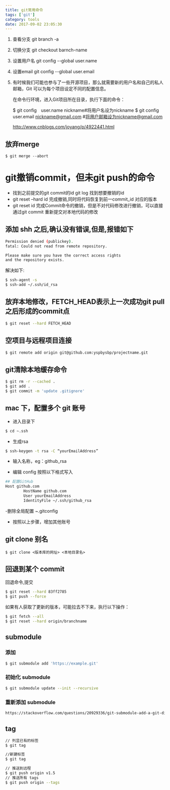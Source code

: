 ```yaml
---
title: git常用命令
tags: ['git']
category: tools
date: 2017-09-02 23:05:30
---
```


1. 查看分支 git branch -a
1. 切换分支 git checkout barnch-name
1. 设置用户名 git config --global user.name
1. 设置email git config --global user.email
1. 有时候我们可能也参与了一些开源项目，那么就需要新的用户名和自己的私人邮箱，Git 可以为每个项目设定不同的配置信息。

   在命令行环境，进入Git项目所在目录，执行下面的命令：

   $ git config　user.name nickname#将用户名设为nickname
   $ git config　user.email nickname@gmail.com #将用户邮箱设为nickname@gmail.com


   http://www.cnblogs.com/joyang/p/4922441.html


## 放弃merge

```git
$ git merge --abort
```

# git撤销commit，但未git push的命令
   - 找到之前提交的git commit的id
   git log
   找到想要撤销的id
   - git reset –hard id
   完成撤销,同时将代码恢复到前一commit_id 对应的版本
   - git reset id
   完成Commit命令的撤销，但是不对代码修改进行撤销，可以直接通过git commit 重新提交对本地代码的修改


## 添加 shh 之后,确认没有错误,但是,报错如下

```bash
Permission denied (publickey).
fatal: Could not read from remote repository.

Please make sure you have the correct access rights
and the repository exists.
```

解决如下:

```bash
$ ssh-agent -s
$ ssh-add ~/.ssh/id_rsa
```

## 放弃本地修改，FETCH_HEAD表示上一次成功git pull之后形成的commit点

```bash
$ git reset --hard FETCH_HEAD
```

## 空项目与远程项目连接

```bash
$ git remote add origin git@github.com:yspbysbp/projectname.git
```

## git清除本地缓存命令

```bash
$ git rm -r --cached .
$ git add .
$ git commit -m 'update .gitignore'
```


## mac 下，配置多个 git 账号

- 进入目录下

```bash
$ cd ~.ssh
```

- 生成rsa

```bash
$ ssh-keygen -t rsa -C “yourEmailAddress”
```

- 输入名称，eg：github_rsa

- 编辑 config 按照以下格式写入

```bash
## 配置GitHub
Host github.com
        HostName github.com
        User yourEmailAddress
        IdentityFile ~/.ssh/github_rsa
```
-删除全局配置 ~.gitconfig

- 按照以上步骤，增加其他账号

## git clone 别名

```
$ git clone <版本库的网址> <本地目录名>
```

## 回退到某个 commit

回退命令,提交

```bash
$ git reset --hard 83ff2785
$ git push --force
```

如果有人获取了更新的版本，可能拉去不下来，执行以下操作：

```bash
$ git fetch --all
$ git reset --hard origin/branchname
```
## submodule

### 添加
```bash
$ git submodule add 'https://example.git'
```
### 初始化 submodule

```bash
$ git submodule update --init --recursive
```
### 重新添加 submodule

```bash
https://stackoverflow.com/questions/20929336/git-submodule-add-a-git-directory-is-found-locally-issue
```

## tag
```bash
// 列显已有的标签
$ git tag

//新建标签
$ git tag 

// 推送到远程
$ git push origin v1.5
// 推送所有 tags
$ git push origin --tags
```
